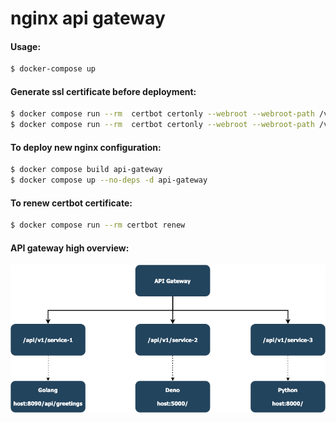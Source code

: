 # nginx api gateway

#### Usage:
```bash
$ docker-compose up
```

#### Generate ssl certificate before deployment:
```bash
$ docker compose run --rm  certbot certonly --webroot --webroot-path /var/www/certbot/ --dry-run -d mydomain.com # check the command is success.
$ docker compose run --rm  certbot certonly --webroot --webroot-path /var/www/certbot/ -d mydomain.com           # generate actual certificate.
```

#### To deploy new nginx configuration:
```bash
$ docker compose build api-gateway
$ docker compose up --no-deps -d api-gateway
```

#### To renew certbot certificate:
```bash
$ docker compose run --rm certbot renew
```

#### API gateway high overview:

![illustration](apigateway.png)
